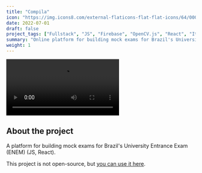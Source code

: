 ```yaml
---
title: "Compila"
icon: "https://img.icons8.com/external-flaticons-flat-flat-icons/64/000000/external-exam-university-flaticons-flat-flat-icons-3.png"
date: 2022-07-01
draft: false
project_tags: ["Fullstack", "JS", "Firebase", "OpenCV.js", "React", "Item Response Theory" ]
summary: "Online platform for building mock exams for Brazil's University Entrance Exam"
weight: 1
---
```


<div>
<video src="https://github.com/PedroMartelleto/PedroMartelleto/assets/35240934/2eb5fb08-de6a-4e18-9849-df9debc59bbd" autoplay="true" loop="true"></video>
</div>

## About the project

A platform for building mock exams for Brazil's University Entrance Exam (ENEM) (JS, React).

This project is not open-source, but <a href="https://compila-e88be.web.app/">you can use it here</a>.
